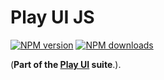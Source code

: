 # Play UI JS

<!-- BADGES/ -->

<span class="badge-npmversion"><a href="https://npmjs.org/package/@webqit/playui-form" title="View this project on NPM"><img src="https://img.shields.io/npm/v/@webqit/playui-form.svg" alt="NPM version" /></a></span> <span class="badge-npmdownloads"><a href="https://npmjs.org/package/@webqit/playui-form" title="View this project on NPM"><img src="https://img.shields.io/npm/dm/@webqit/playui-form.svg" alt="NPM downloads" /></a></span>

<!-- /BADGES -->

(**Part of the [Play UI](https://github.com/webqit/play-ui) suite**.).
